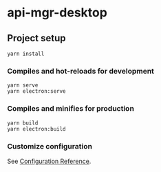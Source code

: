 # api-mgr-desktop

## Project setup
```
yarn install
```

### Compiles and hot-reloads for development
```
yarn serve
yarn electron:serve
```

### Compiles and minifies for production
```
yarn build
yarn electron:build
```

### Customize configuration
See [Configuration Reference](https://cli.vuejs.org/config/).
